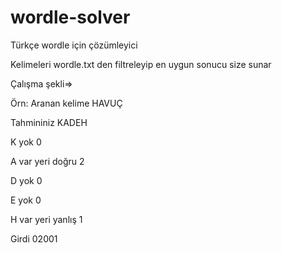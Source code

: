 # wordle-solver
Türkçe wordle için çözümleyici

Kelimeleri wordle.txt den filtreleyip en uygun sonucu size sunar

Çalışma şekli=>

Örn:
   Aranan kelime HAVUÇ

   Tahmininiz KADEH

   K yok 0

   A var yeri doğru 2

   D yok 0

   E yok 0

   H var yeri yanlış 1

   Girdi 02001
   

